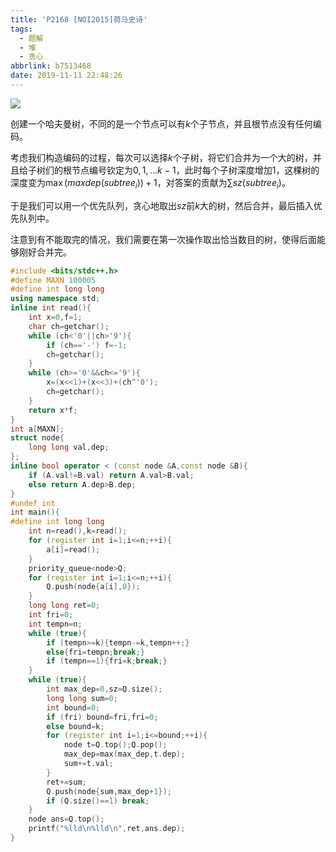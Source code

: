 ```yaml
---
title: 'P2168 [NOI2015]荷马史诗'
tags:
  - 题解
  - 堆
  - 贪心
abbrlink: b7513468
date: 2019-11-11 22:48:26
---
```


![](https://ae01.alicdn.com/kf/H5676e6a5cdc4433cb21b1680286ec66fw.png)

创建一个哈夫曼树，不同的是一个节点可以有$k$个子节点，并且根节点没有任何编码。

考虑我们构造编码的过程，每次可以选择$k$个子树，将它们合并为一个大的树，并且给子树们的根节点编号钦定为$0,1,...k-1$，此时每个子树深度增加$1$，这棵树的深度变为$\max(maxdep(subtree_i))+1$，对答案的贡献为$\sum sz(subtree_i)$。

于是我们可以用一个优先队列，贪心地取出$sz$前$k$大的树，然后合并，最后插入优先队列中。

注意到有不能取完的情况，我们需要在第一次操作取出恰当数目的树，使得后面能够刚好合并完。

```cpp
#include <bits/stdc++.h>
#define MAXN 100005
#define int long long
using namespace std;
inline int read(){
	int x=0,f=1;
	char ch=getchar();
	while (ch<'0'||ch>'9'){
		if (ch=='-') f=-1;
		ch=getchar();
	}
	while (ch>='0'&&ch<='9'){
		x=(x<<1)+(x<<3)+(ch^'0');
		ch=getchar();
	}
	return x*f;
}
int a[MAXN];
struct node{
	long long val,dep;
};
inline bool operator < (const node &A,const node &B){
	if (A.val!=B.val) return A.val>B.val;
	else return A.dep>B.dep;
}
#undef int
int main(){
#define int long long
	int n=read(),k=read();
	for (register int i=1;i<=n;++i){
		a[i]=read();
	}
	priority_queue<node>Q;
	for (register int i=1;i<=n;++i){
		Q.push(node{a[i],0});
	}
	long long ret=0;
	int fri=0;
	int tempn=n;
	while (true){
		if (tempn>=k){tempn-=k,tempn++;}
		else{fri=tempn;break;}
		if (tempn==1){fri=k;break;}
	}
	while (true){
		int max_dep=0,sz=Q.size();
		long long sum=0;
		int bound=0;
		if (fri) bound=fri,fri=0;
		else bound=k;
		for (register int i=1;i<=bound;++i){
			node t=Q.top();Q.pop();
			max_dep=max(max_dep,t.dep);
			sum+=t.val;
		}
		ret+=sum;
		Q.push(node{sum,max_dep+1});
		if (Q.size()==1) break;
	}
	node ans=Q.top();
	printf("%lld\n%lld\n",ret,ans.dep);
}
```

